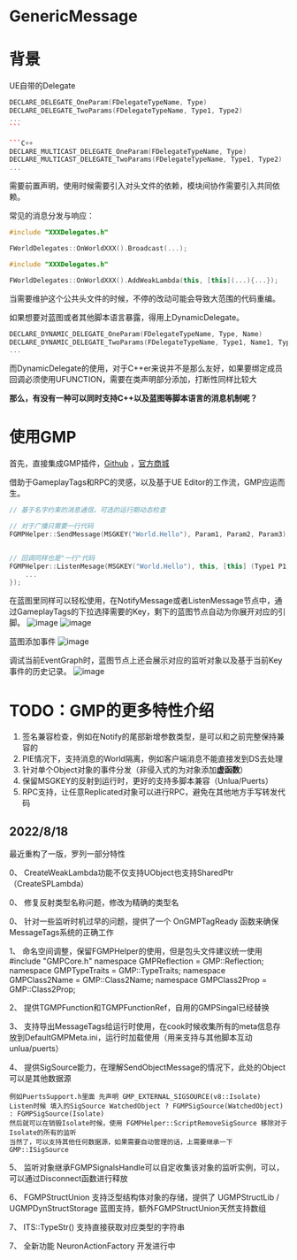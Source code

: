 # GenericMessage

# 背景

UE自带的Delegate

````C++
DECLARE_DELEGATE_OneParam(FDelegateTypeName, Type)
DECLARE_DELEGATE_TwoParams(FDelegateTypeName, Type1, Type2)
...
```

```C++
DECLARE_MULTICAST_DELEGATE_OneParam(FDelegateTypeName, Type)
DECLARE_MULTICAST_DELEGATE_TwoParams(FDelegateTypeName, Type1, Type2)
...
````

需要前置声明，使用时候需要引入对头文件的依赖，模块间协作需要引入共同依赖。

常见的消息分发与响应：

```C++
#include "XXXDelegates.h"

FWorldDelegates::OnWorldXXX().Broadcast(...);
````

```C++
#include "XXXDelegates.h"

FWorldDelegates::OnWorldXXX().AddWeakLambda(this, [this](...){...});
```

当需要维护这个公共头文件的时候，不停的改动可能会导致大范围的代码重编。

如果想要对蓝图或者其他脚本语言暴露，得用上DynamicDelegate。

```C++
DECLARE_DYNAMIC_DELEGATE_OneParam(FDelegateTypeName, Type, Name)
DECLARE_DYNAMIC_DELEGATE_TwoParams(FDelegateTypeName, Type1, Name1, Type2, Name2)
...
```

而DynamicDelegate的使用，对于C++er来说并不是那么友好，如果要绑定成员回调必须使用UFUNCTION，需要在类声明部分添加，打断性同样比较大


**那么，有没有一种可以同时支持C++以及蓝图等脚本语言的消息机制呢？**

# 使用GMP

首先，直接集成GMP插件，[Github](https://github.com/wangjieest/GenericMessagePlugin) ，[官方商城](https://www.unrealengine.com/marketplace/en-US/product/genericmessageplugin-gmp)

借助于GameplayTags和RPC的灵感，以及基于UE Editor的工作流，GMP应运而生。

```C++
// 基于名字约束的消息通信，可选的运行期动态检查

// 对于广播只需要一行代码
FGMPHelper::SendMessage(MSGKEY("World.Hello"), Param1, Param2, Param3);


// 回调同样也是"一行"代码
FGMPHelper::ListenMesage(MSGKEY("World.Hello"), this, [this] (Type1 P1, Type2 P2 ){
    ...
});


```


在蓝图里同样可以轻松使用，在NotifyMessage或者ListenMessage节点中，通过GameplayTags的下拉选择需要的Key，剩下的蓝图节点自动为你展开对应的引脚。
![image](https://user-images.githubusercontent.com/2570757/168963671-872b70ae-d8a3-4ad0-bc19-3e444ce4b29c.png)
![image](https://i.loli.net/2020/05/01/Tglj7zZHaiQ9x85.gif)

蓝图添加事件
![image](https://i.loli.net/2020/05/01/eHxvFhskKrcpaV8.gif)

调试当前EventGraph时，蓝图节点上还会展示对应的监听对象以及基于当前Key事件的历史记录。
![image](https://i.loli.net/2020/05/01/2d76hwVL3JXmp8s.gif)


# TODO：GMP的更多特性介绍
1. 签名兼容检查，例如在Notify的尾部新增参数类型，是可以和之前完整保持兼容的
2. PIE情况下，支持消息的World隔离，例如客户端消息不能直接发到DS去处理
3. 针对单个Object对象的事件分发（非侵入式的为对象添加**虚函数**）
4. 保留MSGKEY的反射到运行时，更好的支持多脚本兼容（Unlua/Puerts）
5. RPC支持，让任意Replicated对象可以进行RPC，避免在其他地方手写转发代码

## 2022/8/18

最近重构了一版，罗列一部分特性

0、 CreateWeakLambda功能不仅支持UObject也支持SharedPtr（CreateSPLambda）

0、 修复反射类型名称问题，修改为精确的类型名

0、 针对一些监听时机过早的问题，提供了一个 OnGMPTagReady 函数来确保MessageTags系统的正确工作

1、 命名空间调整，保留FGMPHelper的使用，但是包头文件建议统一使用 #include "GMPCore.h"
    namespace GMPReflection = GMP::Reflection;
    namespace GMPTypeTraits = GMP::TypeTraits;
    namespace GMPClass2Name = GMP::Class2Name;
    namespace GMPClass2Prop = GMP::Class2Prop;
    
2、 提供TGMPFunction和TGMPFunctionRef，自用的GMPSingal已经替换

3、 支持导出MessageTags给运行时使用，在cook时候收集所有的meta信息存放到DefaultGMPMeta.ini，运行时加载使用（用来支持与其他脚本互动 unlua/puerts）

4、 提供SigSource能力，在理解SendObjectMessage的情况下，此处的Object可以是其他数据源

    例如PuertsSupport.h里面 先声明 GMP_EXTERNAL_SIGSOURCE(v8::Isolate)
    Listen时候 填入的SigSource WatchedObject ? FGMPSigSource(WatchedObject) : FGMPSigSource(Isolate)
    然后就可以在销毁Isolate时候，使用 FGMPHelper::ScriptRemoveSigSource 移除对于Isolate的所有的监听
    当然了，可以支持其他任何数据源，如果需要自动管理的话，上需要继承一下 GMP::ISigSource
    
    
5、 监听对象继承FGMPSignalsHandle可以自定收集该对象的监听实例，可以，可以通过Disconnect函数进行释放

6、 FGMPStructUnion 支持泛型结构体对象的存储，提供了 UGMPStructLib / UGMPDynStructStorage 蓝图支持，额外FGMPStructUnion天然支持数组

7、 ITS::TypeStr<Type>() 支持直接获取对应类型的字符串
    
7、 全新功能 NeuronActionFactory 开发进行中






